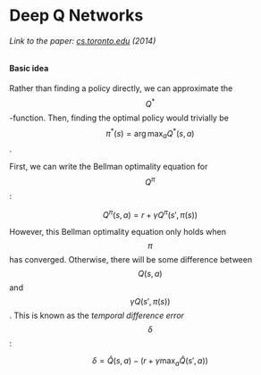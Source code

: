 # Deep Q Networks

###### Link to the paper: [cs.toronto.edu](https://www.cs.toronto.edu/~vmnih/docs/dqn.pdf) (2014)

#### Basic idea

Rather than finding a policy directly, we can approximate the $$Q^*$$-function. Then, finding the optimal policy would trivially be $$\pi^*(s) = \arg \max_a Q^*(s, a)$$.

First, we can write the Bellman optimality equation for $$Q^\pi$$:

$$
Q^\pi(s,a) = r + \gamma Q^\pi(s', \pi(s))
$$

However, this Bellman optimality equation only holds when $$\pi$$ has converged. Otherwise, there will be some difference between $$Q(s, a)$$ and $$\gamma Q(s', \pi(s))$$. This is known as the _temporal difference error_ $$\delta$$:

$$
\delta = \hat{Q}(s, a) - \left( r + \gamma \max_a \hat{Q}(s', a) \right)
$$